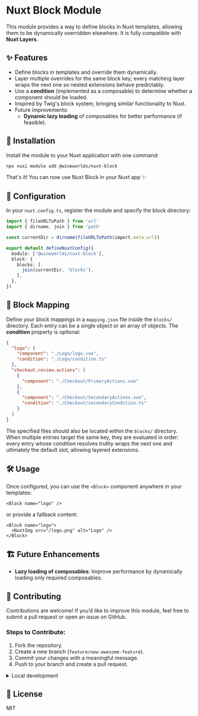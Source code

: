 # Nuxt Block Module

This module provides a way to define blocks in Nuxt templates, allowing them to be dynamically overridden elsewhere. It is fully compatible with **Nuxt Layers**.

## ✨ Features

- Define blocks in templates and override them dynamically.
- Layer multiple overrides for the same block key; every matching layer wraps the next one so nested extensions behave predictably.
- Use a **condition** (implemented as a composable) to determine whether a component should be loaded.
- Inspired by Twig's block system, bringing similar functionality to Nuxt.
- Future improvements:
  - **Dynamic lazy loading** of composables for better performance (if feasible).

## 🚀 Installation

Install the module to your Nuxt application with one command:

```sh
npx nuxi module add @wineworlds/nuxt-block
```

That's it! You can now use Nuxt Block in your Nuxt app ✨

## 🔧 Configuration

In your `nuxt.config.ts`, register the module and specify the block directory:

```ts
import { fileURLToPath } from 'url'
import { dirname, join } from 'path'

const currentDir = dirname(fileURLToPath(import.meta.url))

export default defineNuxtConfig({
  module: ['@wineworlds/nuxt-block'],
  block: {
    blocks: [
      join(currentDir, 'blocks'),
    ],
  },
})
```

## 📂 Block Mapping

Define your block mappings in a `mapping.json` file inside the `blocks/` directory. Each entry can be a single object or an array of objects. The **condition** property is optional:

```json
{
  "logo": {
    "component": "./Logo/logo.vue",
    "condition": "./Logo/condition.ts"
  },
  "checkout.review.actions": [
    {
      "component": "./Checkout/PrimaryActions.vue"
    },
    {
      "component": "./Checkout/SecondaryActions.vue",
      "condition": "./Checkout/secondaryCondition.ts"
    }
  ]
}
```

The specified files should also be located within the `blocks/` directory. When multiple entries target the same key, they are evaluated in order: every entry whose condition resolves truthy wraps the next one and ultimately the default slot, allowing layered extensions.

## 🛠 Usage

Once configured, you can use the `<Block>` component anywhere in your templates:

```vue
<Block name="logo" />
```

or provide a fallback content:

```vue
<Block name="logo">
  <NuxtImg src="/logo.png" alt="Logo" />
</Block>
```

## 🏗 Future Enhancements

- **Lazy loading of composables**: Improve performance by dynamically loading only required composables.

## 🤝 Contributing

Contributions are welcome! If you’d like to improve this module, feel free to submit a pull request or open an issue on GitHub.

### Steps to Contribute:
1. Fork the repository.
2. Create a new branch (`feature/new-awesome-feature`).
3. Commit your changes with a meaningful message.
4. Push to your branch and create a pull request.

<details>
  <summary>Local development</summary>
  
  ```bash
  # Install dependencies
  pnpm install
  
  # Generate type stubs
  pnpm dev:prepare
  
  # Develop with the playground
  pnpm dev
  
  # Build the playground
  pnpm dev:build
  
  # Run ESLint
  pnpm lint
  
  # Run Vitest
  pnpm test
  pnpm test:watch
  
  # Release new version
  pnpm release
  ```

</details>

## 📜 License

MIT

